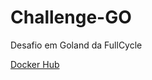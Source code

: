 # Challenge-GO
Desafio em Goland da FullCycle

[Docker Hub](https://hub.docker.com/layers/hannahfreitas/challenge-go/latest/images/sha256-7719061fe420c53dc0bd27e3d5d23de39856b88599af787974406c85fc701f69?context=repo)
